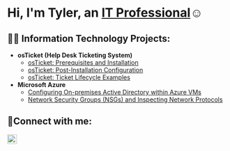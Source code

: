 <h1>Hi, I'm Tyler, an <a href="https://www.linkedin.com/in/tyler-banks-59252b231">IT Professional</a>☺</h1>

<h2>👨‍💻 Information Technology Projects:</h2>

- <b>osTicket (Help Desk Ticketing System)</b>
  - [osTicket: Prerequisites and Installation](https://github.com/tbanks45/osticket-prereqs)
  - [osTicket: Post-Installation Configuration](https://github.com/tbanks45/post-install-config)
  - [osTicket: Ticket Lifecycle Examples](https://github.com/joshmadakorcc/ticket-lifecycle)
- <b>Microsoft Azure</b>
  - [Configuring On-premises Active Directory within Azure VMs](https://github.com/tbanks45/configure-ad)
  - [Network Security Groups (NSGs) and Inspecting Network Protocols](https://github.com/tbanks45/azure-network-protocols)

<h2>🤳Connect with me:</h2>

[<img align="left" alt="Josh | LinkedIn" width="22px" src="https://cdn.jsdelivr.net/npm/simple-icons@v3/icons/linkedin.svg" />][linkedin]


[linkedin]: https://www.linkedin.com/in/tyler-banks-59252b231
